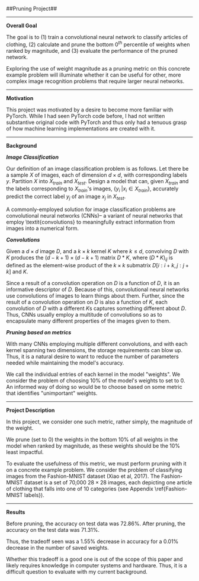 ##Pruning Project##
***

**Overall Goal**

The goal is to (1) train a convolutional neural network to classify articles of clothing, (2) calculate and prune the bottom 0$^{th}$ percentile of weights when ranked by magnitude, and (3) evaluate the performance of the pruned network.

Exploring the use of weight magnitude as a pruning metric on this concrete example problem will illuminate whether it can be useful for other, more complex image recognition problems that require larger neural networks.

***

**Motivation**

This project was motivated by a desire to become more familiar with PyTorch. While I had seen PyTorch code before, I had not written substantive original code with PyTorch and thus only had a tenuous grasp of how machine learning implementations are created with it.

***

**Background**

***Image Classification***

Our definition of an image classification problem is as follows. Let there be a sample $X$ of images, each of dimension $d \times d$, with corresponding labels $y$. Partition $X$ into $X_{train}$ and $X_{test}$. Design a model that can, given $X_{train}$ and the labels corresponding to $X_{train}$'s images, $\{y_i \; | x_i \in X_{train}\}$, accurately predict the correct label $y_j$ of an image $x_j$ in $X_{test}$. 

A commonly-employed solution for image classification problems are convolutional neural networks (CNNs)– a variant of neural networks that employ \textit{convolutions} to meaningfully extract information from images into a numerical form.

***Convolutions***

Given a $d \times d$ image $D$, and a $k \times k$ kernel $K$ where $k \leq d$, convolving $D$ with $K$ produces the $(d - k + 1) \times (d - k + 1)$ matrix $D * K$, where $(D*K)_{ij}$ is defined as the element-wise product of the $k \times k$ submatrix $D[i:i+k, j:j+k]$ and $K$.

Since a result of a convolution operation on $D$ is a function of $D$, it is an informative descriptor of $D$. Because of this, convolutional neural networks use convolutions of images to learn things about them. Further, since the result of a convolution operation on $D$ is also a function of $K$, each convolution of $D$ with a different $K$s captures something different about $D$. Thus, CNNs usually employ a multitude of convolutions so as to encapsulate many different properties of the images given to them.

***Pruning based on metrics***

With many CNNs employing multiple different convolutions, and with each kernel spanning two dimensions, the storage requirements can blow up. Thus, it is a natural desire to want to reduce the number of parameters needed while maintaining the model's accuracy.


We call the individual entries of each kernel in the model "weights". We consider the problem of choosing 10\% of the model's weights to set to 0. An informed way of doing so would be to choose based on some metric that identifies "unimportant" weights.

***

**Project Description**

In this project, we consider one such metric, rather simply, the magnitude of the weight.

We prune (set to 0) the weights in the bottom 10\% of all weights in the model when ranked by magnitude, as these weights should be the 10\% least impactful.

To evaluate the usefulness of this metric, we must perform pruning with it on a concrete example problem. We consider the problem of classifying images from the Fashion-MNIST dataset (Xiao et al, 2017). The Fashion-MNIST dataset is a set of 70,000 $28 \times 28$ images, each depicting one article of clothing that falls into one of 10 categories (see Appendix \ref{Fashion-MNIST labels}).

***

**Results**

Before pruning, the accuracy on test data was 72.86%. After pruning, the accuracy on the test data was 71.31%.

Thus, the tradeoff seen was a 1.55% decrease in accuracy for a 0.01% decrease in the number of saved weights.

Whether this tradeoff is a good one is out of the scope of this paper and likely requires knowledge in computer systems and hardware. Thus, it is a difficult question to evaluate with my current background.